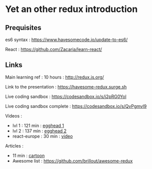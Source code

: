 # Yet an other redux introduction

## Prequisites

es6 syntax : https://www.havesomecode.io/update-to-es6/

React : https://github.com/Zacaria/learn-react/

## Links

Main learning ref : 10 hours : http://redux.js.org/

Link to the presentation : https://havesome-redux.surge.sh

Live coding sandbox : https://codesandbox.io/s/j2pRG0Yol

Live coding sandbox complete : https://codesandbox.io/s/QvPgmvl9

Videos :
- lvl 1 : 121 min : [egghead 1](https://egghead.io/courses/getting-started-with-redux)
- lvl 2 : 137 min : [egghead 2](https://egghead.io/courses/building-react-applications-with-idiomatic-redux)
- react-europe : 30 min : [video](https://www.youtube.com/watch?v=xsSnOQynTHs)

Articles :

- 11 min : [cartoon](https://code-cartoons.com/a-cartoon-intro-to-redux-3afb775501a6)
- Awesome list : https://github.com/brillout/awesome-redux

